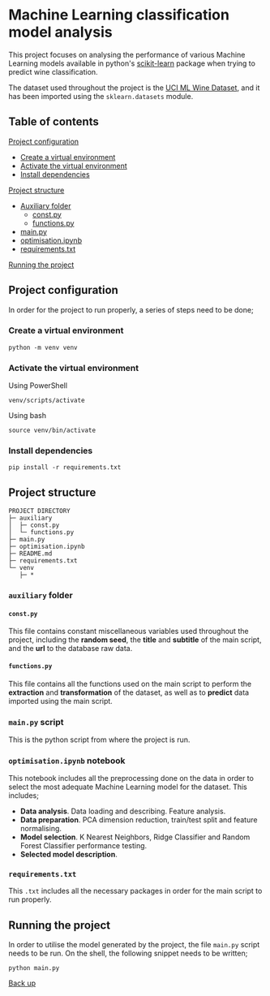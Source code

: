 <h1 id="header">Machine Learning classification model analysis</h1>

This project focuses on analysing the performance of various Machine Learning models available in python's [scikit-learn](https://scikit-learn.org/stable/index.html) package when trying to predict wine classification. 

The dataset used throughout the project is the [UCI ML Wine Dataset](https://archive.ics.uci.edu/ml/machine-learning-databases/wine/wine.data), and it has been imported using the `sklearn.datasets` module.

<h2 id="toc">Table of contents</h2>

[Project configuration](#config)
- [Create a virtual environment](#venvcreate)
- [Activate the virtual environment](#venvactivate)
- [Install dependencies](#dependencies)

[Project structure](#structure)
- [Auxiliary folder](#auxfolder)
  - [const.py](#const)
  - [functions.py](#functions)
- [main.py](#main)
- [optimisation.ipynb](#optimisation)
- [requirements.txt](#requirements)

[Running the project](#run)

<h2 id="config">Project configuration</h2>

In order for the project to run properly, a series of steps need to be done;

<h3 id="venvcreate">Create a virtual environment</h3>

```
python -m venv venv
```

<h3 id="venvactivate">Activate the virtual environment</h3>

Using PowerShell
```
venv/scripts/activate
```
Using bash
```
source venv/bin/activate
```

<h3 id="dependencies">Install dependencies</h3>

```
pip install -r requirements.txt
```

<h2 id="structure">Project structure</h2>

```
PROJECT DIRECTORY
├─ auxiliary
│  ├─ const.py
│  └─ functions.py
├─ main.py
├─ optimisation.ipynb
├─ README.md
├─ requirements.txt
└─ venv
   ├─ *
```

<h3 id="auxfolder"><code>auxiliary</code> folder</h3>

<h4 id="const"><code>const.py</code></h4>

This file contains constant miscellaneous variables used throughout the project, including the <strong>random seed</strong>, the <strong>title</strong> and <strong>subtitle</strong> of the main script, and the <strong>url</strong> to the database raw data.

<h4 id="functions"><code>functions.py</code></h4>

This file contains all the functions used on the main script to perform the <strong>extraction</strong> and <strong>transformation</strong> of the dataset, as well as to <strong>predict</strong> data imported using the main script.

<h3 id="main"><code>main.py</code> script</h3>

This is the python script from where the project is run.

<h3 id="optimisation"><code>optimisation.ipynb</code> notebook</h3>

This notebook includes all the preprocessing done on the data in order to select the most adequate Machine Learning model for the dataset. This includes;

- **Data analysis**. Data loading and describing. Feature analysis.
- **Data preparation**. PCA dimension reduction, train/test split and feature normalising.
- **Model selection**. K Nearest Neighbors, Ridge Classifier and Random Forest Classifier performance testing.
- **Selected model description**.

<h3 id="requirements"><code>requirements.txt</code></h3>

This `.txt` includes all the necessary packages in order for the main script to run properly.

<h2 id="run">Running the project</h2>

In order to utilise the model generated by the project, the file `main.py` script needs to be run. On the shell, the following snippet needs to be written;
```
python main.py
```
[Back up](#header)